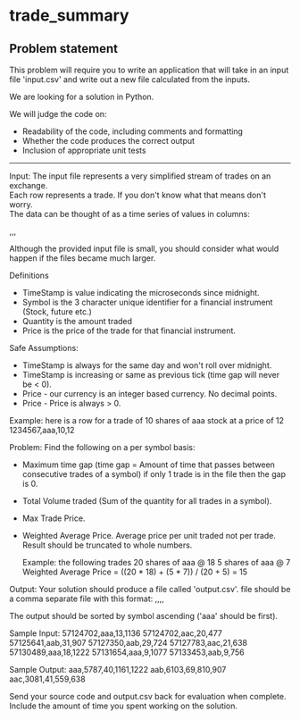 # trade_summary

## Problem statement
This problem will require you to write an application that will take in 
an input file 'input.csv' and write out a new file calculated from the inputs.

We are looking for a solution in Python. 

We will judge the code on:
 - Readability of the code, including comments and formatting
 - Whether the code produces the correct output
 - Inclusion of appropriate unit tests

_______________________________________________________________________________

Input:
The input file represents a very simplified stream of trades on an exchange.  
Each row represents a trade.  If you don't know what that means don't worry.  
The data can be thought of as a time series of values in columns: 

<TimeStamp>,<Symbol>,<Quantity>,<Price>

Although the provided input file is small, you should consider what would happen 
if the files became much larger.

Definitions
- TimeStamp is value indicating the microseconds since midnight.
- Symbol is the 3 character unique identifier for a financial 
  instrument (Stock, future etc.)
- Quantity is the amount traded
- Price is the price of the trade for that financial instrument.

Safe Assumptions:
- TimeStamp is always for the same day and won't roll over midnight.
- TimeStamp is increasing or same as previous tick (time gap will never be < 0).
- Price - our currency is an integer based currency.  No decimal points.
- Price - Price is always > 0.

Example: here is a row for a trade of 10 shares of aaa stock at a price of 12 
1234567,aaa,10,12

Problem:
Find the following on a per symbol basis:
- Maximum time gap
  (time gap = Amount of time that passes between consecutive trades of a symbol)
  if only 1 trade is in the file then the gap is 0.
- Total Volume traded (Sum of the quantity for all trades in a symbol).
- Max Trade Price.
- Weighted Average Price.  Average price per unit traded not per trade.
  Result should be truncated to whole numbers.

  Example: the following trades
	20 shares of aaa @ 18
	5 shares of aaa @ 7
	Weighted Average Price = ((20 * 18) + (5 * 7)) / (20 + 5) = 15

Output:
Your solution should produce a file called 'output.csv'.
file should be a comma separate file with this format:
<symbol>,<MaxTimeGap>,<Volume>,<WeightedAveragePrice>,<MaxPrice>

The output should be sorted by symbol ascending ('aaa' should be first).

Sample Input:
57124702,aaa,13,1136
57124702,aac,20,477
57125641,aab,31,907
57127350,aab,29,724
57127783,aac,21,638
57130489,aaa,18,1222
57131654,aaa,9,1077
57133453,aab,9,756

Sample Output:
aaa,5787,40,1161,1222
aab,6103,69,810,907
aac,3081,41,559,638

Send your source code and output.csv back for evaluation when complete.
Include the amount of time you spent working on the solution.
